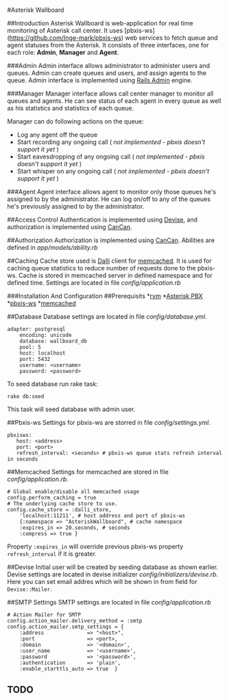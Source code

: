 #Asterisk Wallboard

##Introduction
Asterisk Wallboard is web-application for real time monitoring of Asterisk call center.  It uses [pbxis-ws]
(https://github.com/Inge-mark/pbxis-ws) web services to fetch queue and agent statuses from the Asterisk. 
It consists of three interfaces, one for each role: **Admin**, **Manager** and **Agent**.  

###Admin
Admin interface allows administrator to administer users and queues. Admin can create queues and users, and assign
agents to the queue. Admin interface is implemented using [Rails Admin](https://github.com/sferik/rails_admin) engine.

###Manager
Manager interface allows call center manager to monitor all queues and agents. He can see status of each agent in every
queue as well as his statistics and statistics of each queue.

Manager can do following actions on the queue:
* Log any agent off the queue
* Start recording any ongoing call ( *not implemented - pbxis doesn't support it yet* )
* Start eavesdropping of any ongoing call ( *not implemented - pbxis doesn't support it yet* )
* Start whisper on any ongoing call ( *not implemented - pbxis doesn't support it yet* )

###Agent
Agent interface allows agent to monitor only those queues he's assigned to by the administrator. He can log on/off to
any of the queues he's previously assigned to by the administrator.

##Access Control
Authentication is implemented using [Devise](https://github.com/plataformatec/devise), and authorization is
implemented using [CanCan](https://github.com/ryanb/cancan).

##Authorization
Authorization is implemented using [CanCan](https://github.com/ryanb/cancan). Abilities are defined in *app/models/ability.rb*

##Caching
Cache store used is [Dalli](https://github.com/mperham/dalli) client for [memcached](https://github.com/memcached/memcached). 
It is used for caching queue statistics to reduce number of requests done to the pbxis-ws. Cache is stored in memcached server
in defined namespace and for defined time. Settings are located in file *config/application.rb*

###Installation And Configuration
##Prerequisits
*[rvm](https://github.com/wayneeseguin/rvm)
*[Asterisk PBX](http://www.asterisk.org/)
*[pbxis-ws](https://github.com/Inge-mark/pbxis-ws)
*[memcached](https://github.com/memcached/memcached)

##Database
Database settings are located in file *config/database.yml*.
```
adapter: postgresql
    encoding: unicode
    database: wallboard_db
    pool: 5
    host: localhost
    port: 5432
    username: <username>
    password: <password>
```

To seed database run rake task:
```
rake db:seed
```

This task will seed database with admin user.

##Pbxis-ws
Settings for pbxis-ws are storred in file *config/settings.yml*.
```
pbxisws:
   host: <address>
   port: <port>
   refresh_interval: <seconds> # pbxis-ws queue stats refresh interval in seconds
```

##Memcached
Settings for memcached are stored in file *config/application.rb*.
```
# Global enable/disable all memcached usage
config.perform_caching = true
# The underlying cache store to use.
config.cache_store = :dalli_store, 
    'localhost:11211', # host address and port of pbxis-ws
    {:namespace => "AsteriskWallboard", # cache namespace
    :expires_in => 20.seconds, # seconds
    :compress => true }
```

Property `:expires_in` will override previous pbxis-ws property `refresh_interval` if it is greater.

##Devise
Initial user will be created by seeding database as shown earlier. Devise settings are located in devise initializer *config/initializers/devise.rb*. Here you can set email addres which will be shown in from field for `Devise::Mailer`.

##SMTP Settings
SMTP settings are located in file *config/application.rb*
```
# Action Mailer for SMTP
config.action_mailer.delivery_method = :smtp
config.action_mailer.smtp_settings = {
    :address              => "<host>",
    :port                 => <port>,
    :domain               => '<domain>',
    :user_name            => '<username>',
    :password             => '<password>',
    :authentication       => 'plain',
    :enable_starttls_auto => true  }
```

## TODO